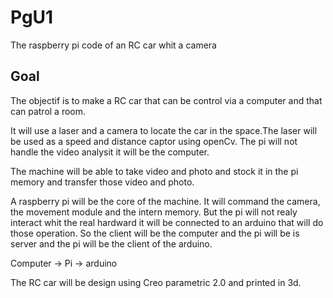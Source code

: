 # PgU1
The raspberry pi code of an RC car whit a camera

## Goal
The objectif is to make a RC car that can be control via a computer and that can patrol a room.

It will use a laser and a camera to locate the car in the space.The laser will be used as a speed and distance captor using openCv.
The pi will not handle the video analysit it will be the computer.

The machine will be able to take video and photo and stock it in the pi memory and transfer those 
video and photo.

A raspberry pi will be the core of the machine. It will command the camera, the movement module and the 
intern memory. But the pi will not realy interact whit the real hardward it will be connected to an arduino 
that will do those operation. So the client will be the computer and the pi will be is server and the pi will 
be the client of the arduino. 

Computer -> Pi -> arduino

The RC car will be design using Creo parametric 2.0 and printed in 3d.

